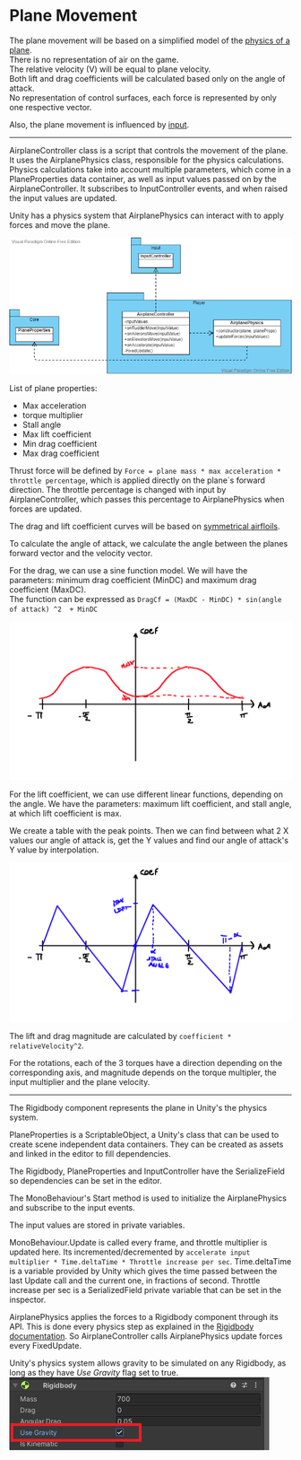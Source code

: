 # Plane Movement

The plane movement will be based on a simplified model of the [physics of a plane](plane_physics.md). <br>
There is no representation of air on the game. <br>
The relative velocity (V) will be equal to plane velocity. <br>
Both lift and drag coefficients will be calculated based only on the angle of attack. <br>
No representation of control surfaces, each force is represented by only one respective vector.

Also, the plane movement is influenced by [input](input.md).

---

AirplaneController class is a script that controls the movement of the plane.
It uses the AirplanePhysics class, responsible for the physics calculations.
Physics calculations take into account multiple parameters, which come in a PlaneProperties data container, as well as input values passed on by the AirplaneController.
It subscribes to InputController events, and when raised the input values are updated.

Unity has a physics system that AirplanePhysics can interact with to apply forces and move the plane.

![class diagram](MovementImages/plane_movement_class_diagram.png)

List of plane properties:
- Max acceleration
- torque multiplier
- Stall angle
- Max lift coefficient
- Min drag coefficient
- Max drag coefficient

Thrust force will be defined by `Force = plane mass * max acceleration * throttle percentage`, which is applied directly on the plane´s forward direction.
The throttle percentage is changed with input by AirplaneController, which passes this percentage to AirplanePhysics when forces are updated.


The drag and lift coefficient curves will be based on [symmetrical airfloils][3].

To calculate the angle of attack, we calculate the angle between the planes forward vector and the velocity vector.


For the drag, we can use a sine function model. We will have the parameters: minimum drag coefficient (MinDC) and maximum drag coefficient (MaxDC). <br>
The function can be expressed as `DragCf = (MaxDC - MinDC) * sin(angle of attack) ^2  + MinDC`

![drag curve](MovementImages/functionsDrag.png)

For the lift coefficient, we can use different linear functions, depending on the angle.
We have the parameters: maximum lift coefficient, and stall angle, at which lift coefficient is max.

We create a table with the peak points. Then we can find between what 2 X values our angle of attack is, get the Y values and find our angle of attack's Y value by interpolation.

![lift curve](MovementImages/functionsLift.png)

The lift and drag magnitude are calculated by `coefficient * relativeVelocity^2`.




For the rotations, each of the 3 torques have a direction depending on the corresponding axis, and magnitude depends on the torque multipler, the input multiplier and the plane velocity.

---

The Rigidbody component represents the plane in Unity's the physics system.

PlaneProperties is a ScriptableObject, a Unity's class that can be used to create scene independent data containers. They can be created as assets and linked in the editor to fill dependencies.

The Rigidbody, PlaneProperties and InputController have the SerializeField so dependencies can be set in the editor.

The MonoBehaviour's Start method is used to initialize the AirplanePhysics and subscribe to the input events.

The input values are stored in private variables.

MonoBehaviour.Update is called every frame, and throttle multiplier is updated here.
Its incremented/decremented by `accelerate input multiplier * Time.deltaTime * Throttle increase per sec`.
Time.deltaTime is a variable provided by Unity which gives the time passed between the last Update call and the current one, in fractions of second.
Throttle increase per sec is a SerializedField private variable that can be set in the inspector.

AirplanePhysics applies the forces to a Rigidbody component through its API.
This is done every physics step as explained in the [Rigidbody documentation][1]. So AirplaneController calls AirplanePhysics update forces every FixedUpdate.

Unity's physics system allows gravity to be simulated on any Rigidbody, as long as they have *Use Gravity* flag set to true. <br>
![use_gravity](MovementImages/use_gravity.png)


[1]: https://docs.unity3d.com/2021.1/Documentation/ScriptReference/Rigidbody.html
[2]: https://en.wikipedia.org/wiki/Density_of_air
[3]: http://airfoiltools.com/search/index?m%5BmaxCamber%5D=0&m%5Bsort%5D=5